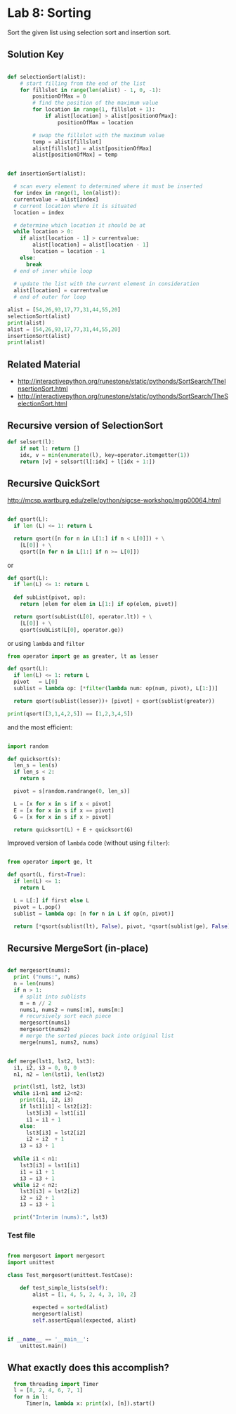 # Lab 8: Sorting
Sort the given list using selection sort and insertion sort. 


## Solution Key 

```python

def selectionSort(alist):
    # start filling from the end of the list
    for fillslot in range(len(alist) - 1, 0, -1):
        positionOfMax = 0
        # find the position of the maximum value
        for location in range(1, fillslot + 1):
            if alist[location] > alist[positionOfMax]:
                positionOfMax = location

        # swap the fillslot with the maximum value
        temp = alist[fillslot]
        alist[fillslot] = alist[positionOfMax]
        alist[positionOfMax] = temp


def insertionSort(alist):

  # scan every element to determined where it must be inserted
  for index in range(1, len(alist)):
  currentvalue = alist[index]
  # current location where it is situated
  location = index

  # determine which location it should be at 
  while location > 0:
    if alist[location - 1] > currentvalue:
        alist[location] = alist[location - 1]
        location = location - 1
    else:
      break
  # end of inner while loop 
   
  # update the list with the current element in consideration
  alist[location] = currentvalue
  # end of outer for loop

alist = [54,26,93,17,77,31,44,55,20]
selectionSort(alist)
print(alist)
alist = [54,26,93,17,77,31,44,55,20]
insertionSort(alist)
print(alist)

```

## Related Material 

- http://interactivepython.org/runestone/static/pythonds/SortSearch/TheInsertionSort.html
- http://interactivepython.org/runestone/static/pythonds/SortSearch/TheSelectionSort.html



## Recursive version of SelectionSort 

```python
def selsort(l):
    if not l: return []
    idx, v = min(enumerate(l), key=operator.itemgetter(1))
    return [v] + selsort(l[:idx] + l[idx + 1:])
```

## Recursive QuickSort 

http://mcsp.wartburg.edu/zelle/python/sigcse-workshop/mgp00064.html

```python 

def qsort(L): 
  if len (L) <= 1: return L

  return qsort([n for n in L[1:] if n < L[0]]) + \
    [L[0]] + \
    qsort([n for n in L[1:] if n >= L[0]])

```

or 
```python
def qsort(L):
  if len(L) <= 1: return L
    
  def subList(pivot, op):
    return [elem for elem in L[1:] if op(elem, pivot)]

  return qsort(subList(L[0], operator.lt)) + \
    [L[0]] + \
    qsort(subList(L[0], operator.ge))

```

or using `lambda` and `filter`

```python
from operator import ge as greater, lt as lesser

def qsort(L): 
  if len(L) <= 1: return L
  pivot   = L[0]
  sublist = lambda op: [*filter(lambda num: op(num, pivot), L[1:])]

  return qsort(sublist(lesser))+ [pivot] + qsort(sublist(greater))

print(qsort([3,1,4,2,5]) == [1,2,3,4,5])
```

and the most efficient: 

```python 

import random

def quicksort(s):
  len_s = len(s)
  if len_s < 2:
    return s

  pivot = s[random.randrange(0, len_s)]

  L = [x for x in s if x < pivot]
  E = [x for x in s if x == pivot]
  G = [x for x in s if x > pivot]

  return quicksort(L) + E + quicksort(G)

```

Improved version of `lambda` code (without using `filter`):
```python

from operator import ge, lt

def qsort(L, first=True):
  if len(L) <= 1: 
    return L

  L = L[:] if first else L  
  pivot = L.pop()
  sublist = lambda op: [n for n in L if op(n, pivot)]

  return [*qsort(sublist(lt), False), pivot, *qsort(sublist(ge), False)]

```

## Recursive MergeSort (in-place)

```python

def mergesort(nums):
  print ("nums:", nums)
  n = len(nums)
  if n > 1:
    # split into sublists
    m = n // 2
    nums1, nums2 = nums[:m], nums[m:]
    # recursively sort each piece 
    mergesort(nums1)
    mergesort(nums2)
    # merge the sorted pieces back into original list
    merge(nums1, nums2, nums)


def merge(lst1, lst2, lst3): 
  i1, i2, i3 = 0, 0, 0
  n1, n2 = len(lst1), len(lst2)

  print(lst1, lst2, lst3)
  while i1<n1 and i2<n2: 
    print(i1, i2, i3)
    if lst1[i1] < lst2[i2]: 
      lst3[i3] = lst1[i1]
      i1 = i1 + 1
    else:
      lst3[i3] = lst2[i2]
      i2 = i2  + 1
    i3 = i3 + 1 
    
  while i1 < n1: 
    lst3[i3] = lst1[i1]
    i1 = i1 + 1
    i3 = i3 + 1 
  while i2 < n2: 
    lst3[i3] = lst2[i2]
    i2 = i2 + 1
    i3 = i3 + 1 

  print("Interim (nums):", lst3)
```

### Test file

```python

from mergesort import mergesort
import unittest

class Test_mergesort(unittest.TestCase):

    def test_simple_lists(self):
        alist = [1, 4, 5, 2, 4, 3, 10, 2]
        
        expected = sorted(alist)
        mergesort(alist)
        self.assertEqual(expected, alist)


if __name__ == '__main__':
    unittest.main()

```

## What exactly does this accomplish? 


```python 
  from threading import Timer
  l = [8, 2, 4, 6, 7, 1]
  for n in l:
      Timer(n, lambda x: print(x), [n]).start()
```
  